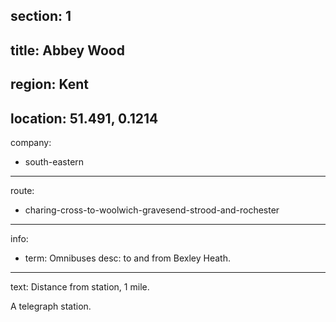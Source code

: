 section: 1
----
title: Abbey Wood
----
region: Kent
----
location: 51.491, 0.1214
----
company:
- south-eastern
----
route:
- charing-cross-to-woolwich-gravesend-strood-and-rochester
----
info:
- term: Omnibuses
  desc: to and from Bexley Heath.
----
text: Distance from station, 1 mile.

A telegraph station.
